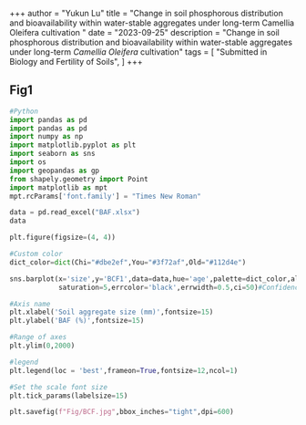 +++
author = "Yukun Lu"
title = "Change in soil phosphorous distribution and bioavailability within water-stable aggregates under long-term Camellia Oleifera cultivation "
date = "2023-09-25"
description = "Change in soil phosphorous distribution and bioavailability within water-stable aggregates under long-term *Camellia Oleifera* cultivation"
tags = [
    "Submitted in Biology and Fertility of Soils",
]
+++

## **Fig1**
```python
#Python
import pandas as pd
import pandas as pd
import numpy as np
import matplotlib.pyplot as plt
import seaborn as sns
import os
import geopandas as gp
from shapely.geometry import Point
import matplotlib as mpt
mpt.rcParams['font.family'] = "Times New Roman"

data = pd.read_excel("BAF.xlsx")
data

plt.figure(figsize=(4, 4))

#Custom color
dict_color=dict(Chi="#dbe2ef",You="#3f72af",Old="#112d4e")

sns.barplot(x='size',y='BCF1',data=data,hue='age',palette=dict_color,alpha=0.8,capsize=0.1, #Lateral extension width of error line
            saturation=5,errcolor='black',errwidth=0.5,ci=50)#Confidence interval error

#Axis name
plt.xlabel('Soil aggregate size (mm)',fontsize=15)
plt.ylabel('BAF (%)',fontsize=15)

#Range of axes
plt.ylim(0,2000) 

#legend
plt.legend(loc = 'best',frameon=True,fontsize=12,ncol=1)

#Set the scale font size
plt.tick_params(labelsize=15)

plt.savefig(f"Fig/BCF.jpg",bbox_inches="tight",dpi=600)
```
